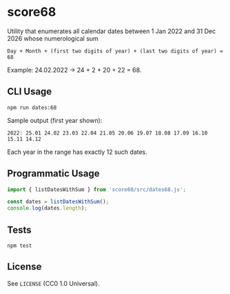 # score68

Utility that enumerates all calendar dates between 1 Jan 2022 and 31 Dec 2026 whose numerological sum

```
Day + Month + (first two digits of year) + (last two digits of year) = 68
```

Example: 24.02.2022 → 24 + 2 + 20 + 22 = 68.

## CLI Usage
```
npm run dates:68
```

Sample output (first year shown):
```
2022: 25.01 24.02 23.03 22.04 21.05 20.06 19.07 18.08 17.09 16.10 15.11 14.12
```
Each year in the range has exactly 12 such dates.

## Programmatic Usage
```js
import { listDatesWithSum } from 'score68/src/dates68.js';

const dates = listDatesWithSum();
console.log(dates.length);
```

## Tests
```
npm test
```

## License
See `LICENSE` (CC0 1.0 Universal).

